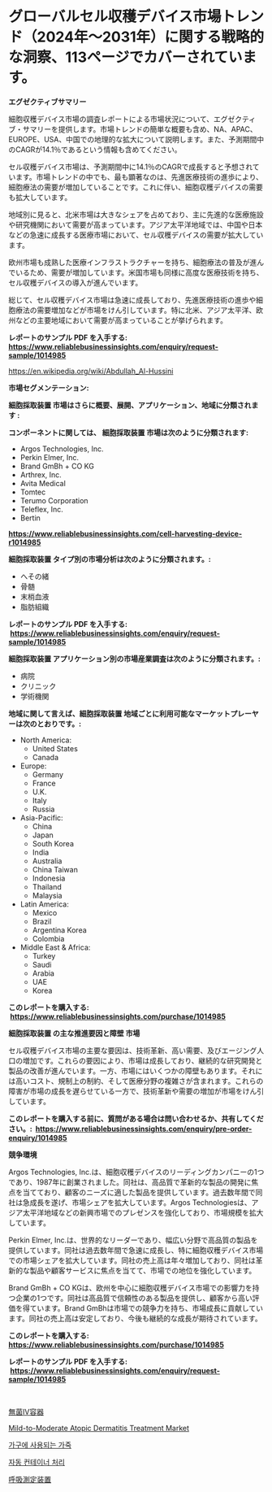 <p><h1>グローバルセル収穫デバイス市場トレンド（2024年〜2031年）に関する戦略的な洞察、113ページでカバーされています。</h1></p><p><strong>エグゼクティブサマリー</strong></p>
<p><p>細胞収穫デバイス市場の調査レポートによる市場状況について、エグゼクティブ・サマリーを提供します。市場トレンドの簡単な概要も含め、NA、APAC、EUROPE、USA、中国での地理的な拡大について説明します。また、予測期間中のCAGRが14.1％であるという情報も含めてください。</p><p>セル収穫デバイス市場は、予測期間中に14.1％のCAGRで成長すると予想されています。市場トレンドの中でも、最も顕著なのは、先進医療技術の進歩により、細胞療法の需要が増加していることです。これに伴い、細胞収穫デバイスの需要も拡大しています。</p><p>地域別に見ると、北米市場は大きなシェアを占めており、主に先進的な医療施設や研究機関において需要が高まっています。アジア太平洋地域では、中国や日本などの急速に成長する医療市場において、セル収穫デバイスの需要が拡大しています。</p><p>欧州市場も成熟した医療インフラストラクチャーを持ち、細胞療法の普及が進んでいるため、需要が増加しています。米国市場も同様に高度な医療技術を持ち、セル収穫デバイスの導入が進んでいます。</p><p>総じて、セル収穫デバイス市場は急速に成長しており、先進医療技術の進歩や細胞療法の需要増加などが市場をけん引しています。特に北米、アジア太平洋、欧州などの主要地域において需要が高まっていることが挙げられます。</p></p>
<p><strong>レポートのサンプル PDF を入手する: <a href="https://www.reliablebusinessinsights.com/enquiry/request-sample/1014985">https://www.reliablebusinessinsights.com/enquiry/request-sample/1014985</a></strong></p>
<p><a href="https://en.wikipedia.org/wiki/Abdullah_Al-Hussini">https://en.wikipedia.org/wiki/Abdullah_Al-Hussini</a></p>
<p><strong>市場セグメンテーション:</strong></p>
<p><strong> 細胞採取装置 市場はさらに概要、展開、アプリケーション、地域に分類されます :</strong></p>
<p><strong>コンポーネントに関しては、 細胞採取装置 市場は次のように分類されます: &nbsp;</strong></p>
<p><ul><li>Argos Technologies, Inc.</li><li>Perkin Elmer, Inc.</li><li>Brand GmBh + CO KG</li><li>Arthrex, Inc.</li><li>Avita Medical</li><li>Tomtec</li><li>Terumo Corporation</li><li>Teleflex, Inc.</li><li>Bertin</li></ul></p>
<p><strong><a href="https://www.reliablebusinessinsights.com/cell-harvesting-device-r1014985">https://www.reliablebusinessinsights.com/cell-harvesting-device-r1014985</a></strong></p>
<p><strong> 細胞採取装置 タイプ別の市場分析は次のように分類されます。:</strong></p>
<p><ul><li>へその緒</li><li>骨髄</li><li>末梢血液</li><li>脂肪組織</li></ul></p>
<p><strong>レポートのサンプル PDF を入手する: &nbsp;<a href="https://www.reliablebusinessinsights.com/enquiry/request-sample/1014985">https://www.reliablebusinessinsights.com/enquiry/request-sample/1014985</a></strong></p>
<p><strong> 細胞採取装置 アプリケーション別の市場産業調査は次のように分類されます。:</strong></p>
<p><ul><li>病院</li><li>クリニック</li><li>学術機関</li></ul></p>
<p><strong>地域に関して言えば、細胞採取装置 地域ごとに利用可能なマーケットプレーヤーは次のとおりです。:</strong></p>
<p><ul>
    <li>
        North America:
        <ul>
            <li>United States</li>
            <li>Canada</li>
        </ul>
    </li>
    <li>
        Europe:
        <ul>
            <li>Germany</li>
            <li>France</li>
            <li>U.K.</li>
            <li>Italy</li>
            <li>Russia</li>
        </ul>
    </li>
    <li>
        Asia-Pacific:
        <ul>
            <li>China</li>
            <li>Japan</li>
            <li>South Korea</li>
            <li>India</li>
            <li>Australia</li>
            <li>China Taiwan</li>
            <li>Indonesia</li>
            <li>Thailand</li>
            <li>Malaysia</li>
        </ul>
    </li>
    <li>
        Latin America:
        <ul>
            <li>Mexico</li>
            <li>Brazil</li>
            <li>Argentina Korea</li>
            <li>Colombia</li>
        </ul>
    </li>
    <li>
        Middle East & Africa:
        <ul>
            <li>Turkey</li>
            <li>Saudi</li>
            <li>Arabia</li>
            <li>UAE</li>
            <li>Korea</li>
        </ul>
    </li>
    </ul></p>
<p><strong>このレポートを購入する: &nbsp;<a href="https://www.reliablebusinessinsights.com/purchase/1014985">https://www.reliablebusinessinsights.com/purchase/1014985</a></strong></p>
<p><strong>細胞採取装置 の主な推進要因と障壁 市場</strong></p>
<p><p>セル収穫デバイス市場の主要な要因は、技術革新、高い需要、及びエージング人口の増加です。これらの要因により、市場は成長しており、継続的な研究開発と製品の改善が進んでいます。一方、市場にはいくつかの障壁もあります。それには高いコスト、規制上の制約、そして医療分野の複雑さが含まれます。これらの障害が市場の成長を遅らせている一方で、技術革新や需要の増加が市場をけん引しています。</p></p>
<p><strong>このレポートを購入する前に、質問がある場合は問い合わせるか、共有してください。:&nbsp; <a href="https://www.reliablebusinessinsights.com/enquiry/pre-order-enquiry/1014985">https://www.reliablebusinessinsights.com/enquiry/pre-order-enquiry/1014985</a></strong></p>
<p><strong>競争環境</strong></p>
<p><p>Argos Technologies, Inc.は、細胞収穫デバイスのリーディングカンパニーの1つであり、1987年に創業されました。同社は、高品質で革新的な製品の開発に焦点を当てており、顧客のニーズに適した製品を提供しています。過去数年間で同社は急成長を遂げ、市場シェアを拡大しています。Argos Technologiesは、アジア太平洋地域などの新興市場でのプレゼンスを強化しており、市場規模を拡大しています。</p><p>Perkin Elmer, Inc.は、世界的なリーダーであり、幅広い分野で高品質の製品を提供しています。同社は過去数年間で急速に成長し、特に細胞収穫デバイス市場での市場シェアを拡大しています。同社の売上高は年々増加しており、同社は革新的な製品や顧客サービスに焦点を当てて、市場での地位を強化しています。</p><p>Brand GmBh + CO KGは、欧州を中心に細胞収穫デバイス市場での影響力を持つ企業の1つです。同社は高品質で信頼性のある製品を提供し、顧客から高い評価を得ています。Brand GmBhは市場での競争力を持ち、市場成長に貢献しています。同社の売上高は安定しており、今後も継続的な成長が期待されています。</p></p>
<p><strong>このレポートを購入する: &nbsp; <a href="https://www.reliablebusinessinsights.com/purchase/1014985">https://www.reliablebusinessinsights.com/purchase/1014985</a></strong></p>
<p><strong>レポートのサンプル PDF を入手する: &nbsp;<a href="https://www.reliablebusinessinsights.com/enquiry/request-sample/1014985">https://www.reliablebusinessinsights.com/enquiry/request-sample/1014985</a></strong><strong></strong></p>
<p>&nbsp;</p>
<p><p><a href="https://github.com/RandallRunte2023/Market-Research-Report-List-2/blob/main/4445955125431.md">無菌IV容器</a></p><p><a href="https://github.com/qdaxyrhp12/Market-Research-Report-List-1/blob/main/mild-to-moderate-atopic-dermatitis-treatment-market.md">Mild-to-Moderate Atopic Dermatitis Treatment Market</a></p><p><a href="https://github.com/Nicolasrown5/Market-Research-Report-List-1/blob/main/8773374181959.md">가구에 사용되는 가죽</a></p><p><a href="https://github.com/rcabello548/Market-Research-Report-List-2/blob/main/8445445127373.md">자동 컨테이너 처리</a></p><p><a href="https://github.com/DanykaKilback/Market-Research-Report-List-2/blob/main/8123061125432.md">呼吸測定装置</a></p></p>
